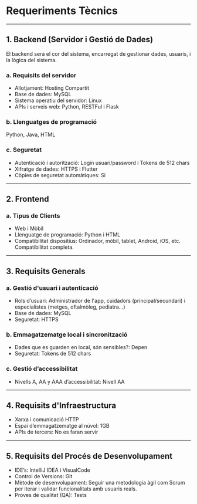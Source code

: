 # Requeriments Tècnics
---
## 1. Backend (Servidor i Gestió de Dades)
El backend serà el cor del sistema, encarregat de gestionar dades, usuaris, i la lògica del sistema.

### a. Requisits del servidor
- Allotjament: Hosting Compartit
- Base de dades: MySQL
- Sistema operatiu del servidor: Linux 
- APIs i serveis web: Python, RESTFul i Flask
### b. Llenguatges de programació 
Python, Java, HTML
### c. Seguretat
- Autenticació i autorització: Login usuari/password i Tokens de 512 chars
- Xifratge de dades: HTTPS i Flutter
- Còpies de seguretat automàtiques: Sí
---
## 2. Frontend
### a. Tipus de Clients
- Web i Mòbil
- Llenguatge de programació: Python i HTML
- Compatibilitat dispositius: Ordinador, móbil, tablet, Android, iOS, etc. Compatibilitat completa.
---
## 3. Requisits Generals
### a. Gestió d'usuari i autenticació
- Rols d’usuari: Administrador de l'app, cuidadors (principal/secundari) i especialistes (metges, oftalmòleg, pediatra...)
- Base de dades: MySQL
- Seguretat: HTTPS
### b. Emmagatzematge local i sincronització
- Dades que es guarden en local, són sensibles?: Depen
- Seguretat: Tokens de 512 chars
### c. Gestió d’accessibilitat
- Nivells A, AA y AAA d’accessibilitat: Nivell AA
---
## 4. Requisits d'Infraestructura
- Xarxa i comunicació HTTP
- Espai d’emmagatzematge al núvol: 1GB
- APIs de tercers: No es faran servir
---
## 5. Requisits del Procés de Desenvolupament
- IDE’s: IntelliJ IDEA i VisualCode
- Control de Versions: Git
- Mètode de desenvolupament: Seguir una metodologia àgil com Scrum per iterar i validar funcionalitats amb usuaris reals.
- Proves de qualitat (QA): Tests

